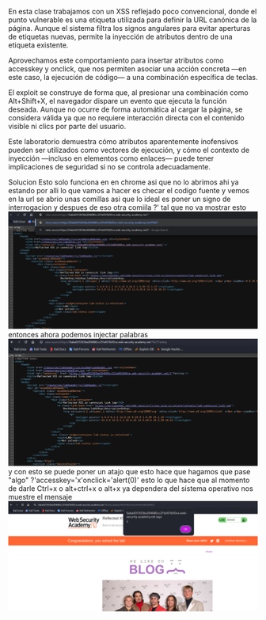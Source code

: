 En esta clase trabajamos con un XSS reflejado poco convencional, donde el punto vulnerable es una etiqueta utilizada para definir la URL canónica de la página. Aunque el sistema filtra los signos angulares para evitar aperturas de etiquetas nuevas, permite la inyección de atributos dentro de una etiqueta existente.

Aprovechamos este comportamiento para insertar atributos como accesskey y onclick, que nos permiten asociar una acción concreta —en este caso, la ejecución de código— a una combinación específica de teclas.

El exploit se construye de forma que, al presionar una combinación como Alt+Shift+X, el navegador dispare un evento que ejecuta la función deseada. Aunque no ocurre de forma automática al cargar la página, se considera válida ya que no requiere interacción directa con el contenido visible ni clics por parte del usuario.

Este laboratorio demuestra cómo atributos aparentemente inofensivos pueden ser utilizados como vectores de ejecución, y cómo el contexto de inyección —incluso en elementos como enlaces— puede tener implicaciones de seguridad si no se controla adecuadamente.

Solucion 
Esto solo funciona en en chrome asi que no lo abrimos ahi ya estando por alli lo que vamos a hacer es checar el codigo fuente y vemos en la url se abrio unas comillas asi que lo ideal es poner un signo de interrogacion y despues de eso otra comiila ?'
tal que no va mostrar esto
![Pasted_image_20250714191931.png](Imagenes/Pasted_image_20250714191931.png)
entonces ahora podemos injectar palabras
![Pasted_image_20250714192023.png](Imagenes/Pasted_image_20250714192023.png)
y con esto se puede poner un atajo que esto hace que hagamos que pase "algo"  ?'accesskey='x'onclick='alert(0)'
esto lo que hace que al momento de darle Ctrl+x o alt+ctrl+x o alt+x ya dependera del sistema operativo nos muestre el mensaje
![Pasted_image_20250714192835.png](Imagenes/Pasted_image_20250714192835.png)




